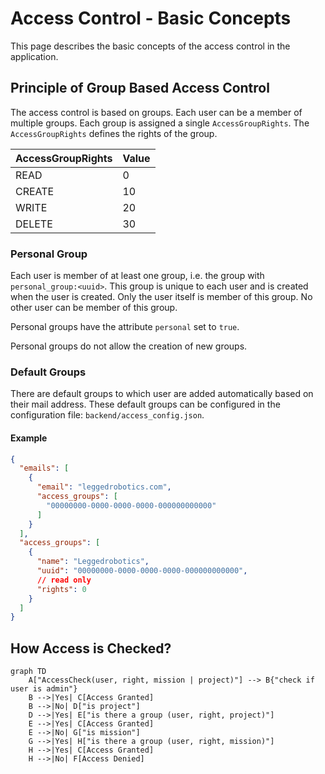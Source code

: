 # Access Control - Basic Concepts

This page describes the basic concepts of the access control in the application.

## Principle of Group Based Access Control

The access control is based on groups. Each user can be a member of multiple groups. Each group is assigned a single
`AccessGroupRights`. The `AccessGroupRights` defines the rights of the group.

| AccessGroupRights | Value |
|-------------------|-------|
| READ              | 0     |
| CREATE            | 10    |
| WRITE             | 20    |
| DELETE            | 30    |

### Personal Group

Each user is member of at least one group, i.e. the group with `personal_group:<uuid>`. This group is unique to each
user and is created when the user is created. Only the user itself is member of this group. No other user can be member
of this group.

Personal groups have the attribute `personal` set to `true`.

Personal groups do not allow the creation of new groups.

### Default Groups

There are default groups to which user are added automatically based on their mail address.
These default groups can be configured in the configuration file: `backend/access_config.json`.

#### Example

```json
{
  "emails": [
    {
      "email": "leggedrobotics.com",
      "access_groups": [
        "00000000-0000-0000-0000-000000000000"
      ]
    }
  ],
  "access_groups": [
    {
      "name": "Leggedrobotics",
      "uuid": "00000000-0000-0000-0000-000000000000",
      // read only
      "rights": 0
    }
  ]
}
```

## How Access is Checked?

```mermaid
graph TD
    A["AccessCheck(user, right, mission | project)"] --> B{"check if user is admin"}
    B -->|Yes| C[Access Granted]
    B -->|No| D["is project"]
    D -->|Yes| E["is there a group (user, right, project)"]
    E -->|Yes| C[Access Granted]
    E -->|No| G["is mission"]
    G -->|Yes| H["is there a group (user, right, mission)"]
    H -->|Yes| C[Access Granted]
    H -->|No| F[Access Denied]
```